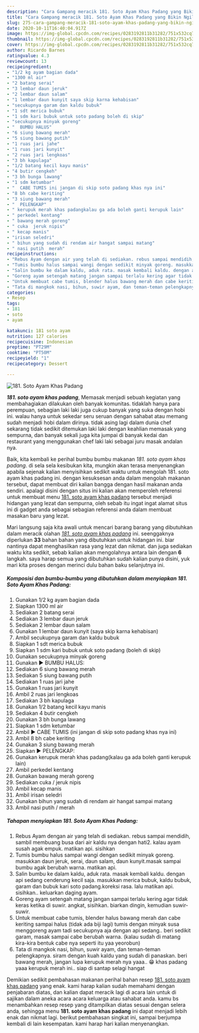```yaml
---
description: "Cara Gampang meracik 181. Soto Ayam Khas Padang yang Bikin Ngiler"
title: "Cara Gampang meracik 181. Soto Ayam Khas Padang yang Bikin Ngiler"
slug: 275-cara-gampang-meracik-181-soto-ayam-khas-padang-yang-bikin-ngiler
date: 2020-10-11T16:40:04.917Z
image: https://img-global.cpcdn.com/recipes/0283192811b31282/751x532cq70/181-soto-ayam-khas-padang-foto-resep-utama.jpg
thumbnail: https://img-global.cpcdn.com/recipes/0283192811b31282/751x532cq70/181-soto-ayam-khas-padang-foto-resep-utama.jpg
cover: https://img-global.cpcdn.com/recipes/0283192811b31282/751x532cq70/181-soto-ayam-khas-padang-foto-resep-utama.jpg
author: Ricardo Barnes
ratingvalue: 4.3
reviewcount: 13
recipeingredient:
- "1/2 kg ayam bagian dada"
- "1300 ml air"
- "2 batang serai"
- "3 lembar daun jeruk"
- "2 lembar daun salam"
- "1 lembar daun kunyit saya skip karna kehabisan"
- "secukupnya garam dan kaldu bubuk"
- "1 sdt merica bubuk"
- "1 sdm kari bubuk untuk soto padang boleh di skip"
- "secukupnya minyak goreng"
- "  BUMBU HALUS"
- "6 siung bawang merah"
- "5 siung bawang putih"
- "1 ruas jari jahe"
- "1 ruas jari kunyit"
- "2 ruas jari lengkoas"
- "3 bh kapulaga"
- "1/2 batang kecil kayu manis"
- "4 butir cengkeh"
- "3 bh bunga lawang"
- "1 sdm ketumbar"
- "  CABE TUMIS ini jangan di skip soto padang khas nya ini"
- "8 bh cabe keriting"
- "3 siung bawang merah"
- "  PELENGKAP"
- " kerupuk merah khas padangkalau ga ada boleh ganti kerupuk lain"
- " perkedel kentang"
- " bawang merah goreng"
- " cuka  jeruk nipis"
- " kecap manis"
- "irisan seledri"
- " bihun yang sudah di rendam air hangat sampai matang"
- " nasi putih  merah"
recipeinstructions:
- "Rebus Ayam dengan air yang telah di sediakan. rebus sampai mendidih, sambil membuang busa dari air kaldu nya dengan hati2. kalau ayam susah agak empuk. matikan api. sisihkan"
- "Tumis bumbu halus sampai wangi dengan sedikit minyak goreng. masukkan daun jeruk, serai, daun salam, daun kunyit.masak sampai bumbu agak berubah warna. matikan api."
- "Salin bumbu ke dalam kaldu, aduk rata. masak kembali kaldu. dengan api sedang cenderung kecil saja. masukkan merica bubuk, kaldu bubuk, garam dan bubuk kari soto padang.koreksi rasa. lalu matikan api. sisihkan.. keluarkan daging ayam."
- "Goreng ayam setengah matang jangan sampai terlalu kering agar tidak keras ketika di suwir. angkat, sisihkan. biarkan dingin, kemudian suwir-suwir."
- "Untuk membuat cabe tumis, blender halus bawang merah dan cabe keriting sampai halus (tidak ada biji lagi) tumis dengan minyak susa menggoreng ayam tadi secukupnya aja dengan api sedang.. beri sedikit garam, masak sampai cabe berubah warna. (kalau sudah di matang kira-kira bentuk cabe nya seperti itu yaa yeorobun)"
- "Tata di mangkok nasi, bihun, suwir ayam, dan teman-teman pelengkapnya. siram dengan kuah kaldu yang sudah di panaskan. beri bawang merah, jangan lupa kerupuk merah nya yaaa.. 😁 khas padang yaaa kerupuk merah ini.. siap di santap selagi hangat"
categories:
- Resep
tags:
- 181
- soto
- ayam

katakunci: 181 soto ayam 
nutrition: 127 calories
recipecuisine: Indonesian
preptime: "PT29M"
cooktime: "PT50M"
recipeyield: "1"
recipecategory: Dessert

---
```



![181. Soto Ayam Khas Padang](https://img-global.cpcdn.com/recipes/0283192811b31282/751x532cq70/181-soto-ayam-khas-padang-foto-resep-utama.jpg)

<b><i>181. soto ayam khas padang</i></b>, Memasak menjadi sebuah kegiatan yang membahagiakan dilakukan oleh banyak komunitas. tidaklah hanya para perempuan, sebagian laki laki juga cukup banyak yang suka dengan hobi ini. walau hanya untuk sekedar seru seruan dengan sahabat atau memang sudah menjadi hobi dalam dirinya. tidak asing lagi dalam dunia chef sekarang tidak sedikit ditemukan laki laki dengan keahlian memasak yang sempurna, dan banyak sekali juga kita jumpai di banyak kedai dan restaurant yang menggunakan chef laki laki sebagai juru masak andalan nya.

Baik, kita kembali ke perihal bumbu bumbu makanan <i>181. soto ayam khas padang</i>. di sela sela kesibukan kita, mungkin akan terasa menyenangkan apabila sejenak kalian menyisihkan sedikit waktu untuk mengolah 181. soto ayam khas padang ini. dengan kesuksesan anda dalam mengolah makanan tersebut, dapat membuat diri kalian bangga dengan hasil makanan anda sendiri. apalagi disini dengan situs ini kalian akan memperoleh referensi untuk membuat menu <u>181. soto ayam khas padang</u> tersebut menjadi hidangan yang lezat dan sempurna, oleh sebab itu ingat ingat alamat situs ini di gadget anda sebagai sebagian referensi anda dalam membuat masakan baru yang lezat.




Mari langsung saja kita awali untuk mencari barang barang yang dibutuhkan dalam meracik olahan <u><i>181. soto ayam khas padang</i></u> ini. seenggaknya diperlukan <b>33</b> bahan bahan yang dibutuhkan untuk hidangan ini. biar nantinya dapat menghasilkan rasa yang lezat dan nikmat. dan juga sediakan waktu kita sedikit, sebab kalian akan mengolahnya antara lain dengan <b>6</b> langkah. saya harap semua yang dibutuhkan sudah kalian punya disini, yuk mari kita proses dengan merinci dulu bahan baku selanjutnya ini.

<!--inarticleads1-->

##### Komposisi dan bumbu-bumbu yang dibutuhkan dalam menyiapkan 181. Soto Ayam Khas Padang:

1. Gunakan 1/2 kg ayam bagian dada
1. Siapkan 1300 ml air
1. Sediakan 2 batang serai
1. Sediakan 3 lembar daun jeruk
1. Sediakan 2 lembar daun salam
1. Gunakan 1 lembar daun kunyit (saya skip karna kehabisan)
1. Ambil secukupnya garam dan kaldu bubuk
1. Siapkan 1 sdt merica bubuk
1. Siapkan 1 sdm kari bubuk untuk soto padang (boleh di skip)
1. Gunakan secukupnya minyak goreng
1. Gunakan  ▶️ BUMBU HALUS:
1. Sediakan 6 siung bawang merah
1. Sediakan 5 siung bawang putih
1. Sediakan 1 ruas jari jahe
1. Gunakan 1 ruas jari kunyit
1. Ambil 2 ruas jari lengkoas
1. Sediakan 3 bh kapulaga
1. Gunakan 1/2 batang kecil kayu manis
1. Sediakan 4 butir cengkeh
1. Gunakan 3 bh bunga lawang
1. Siapkan 1 sdm ketumbar
1. Ambil  ▶️ CABE TUMIS (ini jangan di skip soto padang khas nya ini)
1. Ambil 8 bh cabe keriting
1. Gunakan 3 siung bawang merah
1. Siapkan  ▶️ PELENGKAP:
1. Gunakan  kerupuk merah khas padang(kalau ga ada boleh ganti kerupuk lain)
1. Ambil  perkedel kentang
1. Gunakan  bawang merah goreng
1. Sediakan  cuka / jeruk nipis
1. Ambil  kecap manis
1. Ambil irisan seledri
1. Gunakan  bihun yang sudah di rendam air hangat sampai matang
1. Ambil  nasi putih / merah




<!--inarticleads2-->

##### Tahapan menyiapkan 181. Soto Ayam Khas Padang:

1. Rebus Ayam dengan air yang telah di sediakan. rebus sampai mendidih, sambil membuang busa dari air kaldu nya dengan hati2. kalau ayam susah agak empuk. matikan api. sisihkan
1. Tumis bumbu halus sampai wangi dengan sedikit minyak goreng. masukkan daun jeruk, serai, daun salam, daun kunyit.masak sampai bumbu agak berubah warna. matikan api.
1. Salin bumbu ke dalam kaldu, aduk rata. masak kembali kaldu. dengan api sedang cenderung kecil saja. masukkan merica bubuk, kaldu bubuk, garam dan bubuk kari soto padang.koreksi rasa. lalu matikan api. sisihkan.. keluarkan daging ayam.
1. Goreng ayam setengah matang jangan sampai terlalu kering agar tidak keras ketika di suwir. angkat, sisihkan. biarkan dingin, kemudian suwir-suwir.
1. Untuk membuat cabe tumis, blender halus bawang merah dan cabe keriting sampai halus (tidak ada biji lagi) tumis dengan minyak susa menggoreng ayam tadi secukupnya aja dengan api sedang.. beri sedikit garam, masak sampai cabe berubah warna. (kalau sudah di matang kira-kira bentuk cabe nya seperti itu yaa yeorobun)
1. Tata di mangkok nasi, bihun, suwir ayam, dan teman-teman pelengkapnya. siram dengan kuah kaldu yang sudah di panaskan. beri bawang merah, jangan lupa kerupuk merah nya yaaa.. 😁 khas padang yaaa kerupuk merah ini.. siap di santap selagi hangat




Demikian sedikit pembahasan makanan perihal bahan resep <u>181. soto ayam khas padang</u> yang enak. kami harap kalian sudah memahami dengan penjabaran diatas, dan kalian dapat meracik lagi di acara lain untuk di sajikan dalam aneka acara acara keluarga atau sahabat anda. kamu bs menambahkan resep resep yang ditampilkan diatas sesuai dengan selera anda, sehingga menu <b>181. soto ayam khas padang</b> ini dapat menjadi lebih enak dan nikmat lagi. berikut pembahasan singkat ini, sampai berjumpa kembali di lain kesempatan. kami harap hari kalian menyenangkan.

